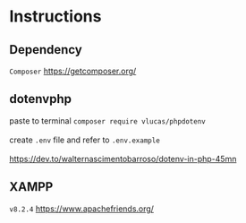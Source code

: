# Instructions

## Dependency
`Composer` https://getcomposer.org/

## dotenvphp
paste to terminal
`composer require vlucas/phpdotenv`<br /><br />
create `.env` file and refer to `.env.example`<br /><br />
https://dev.to/walternascimentobarroso/dotenv-in-php-45mn
## XAMPP
`v8.2.4` https://www.apachefriends.org/


